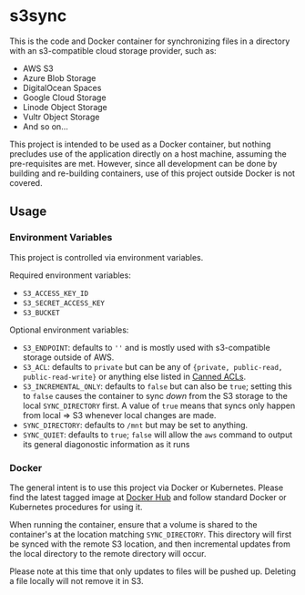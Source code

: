 # s3sync

This is the code and Docker container for synchronizing files in a directory
with an s3-compatible cloud storage provider, such as:

* AWS S3
* Azure Blob Storage
* DigitalOcean Spaces
* Google Cloud Storage
* Linode Object Storage
* Vultr Object Storage
* And so on...

This project is intended to be used as a Docker container, but nothing
precludes use of the application directly on a host machine, assuming the
pre-requisites are met. However, since all development can be done by building
and re-building containers, use of this project outside Docker is not covered.

## Usage

### Environment Variables

This project is controlled via environment variables.

Required environment variables:

* `S3_ACCESS_KEY_ID`
* `S3_SECRET_ACCESS_KEY`
* `S3_BUCKET`

Optional environment variables:

* `S3_ENDPOINT`: defaults to `''` and is mostly used with s3-compatible storage
   outside of AWS.
* `S3_ACL`: defaults to `private` but can be any of
  `{private, public-read, public-read-write}` or anything else listed in
  [Canned ACLs](https://docs.aws.amazon.com/AmazonS3/latest/userguide/acl-overview.html#canned-acl).
* `S3_INCREMENTAL_ONLY`: defaults to `false` but can also be `true`;
   setting this to `false` causes the container to sync _down_ from the S3
   storage to the local `SYNC_DIRECTORY` first. A value of `true` means that
   syncs only happen from local => S3 whenever local changes are made.
* `SYNC_DIRECTORY`: defaults to `/mnt` but may be set to anything.
* `SYNC_QUIET`: defaults to `true`; `false` will allow the `aws` command
   to output its general diagonostic information as it runs

### Docker

The general intent is to use this project via Docker or Kubernetes. Please
find the latest tagged image at
[Docker Hub](https://hub.docker.com/repository/docker/grimwm/s3sync) and
follow standard Docker or Kubernetes procedures for using it.

When running the container, ensure that a volume is shared to the container's
at the location matching `SYNC_DIRECTORY`. This directory will first be synced
with the remote S3 location, and then incremental updates from the local
directory to the remote directory will occur.

Please note at this time that only updates to files will be pushed up.
Deleting a file locally will not remove it in S3.
